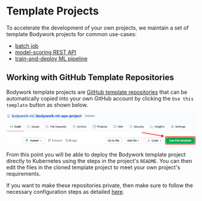 # Template Projects

To accelerate the development of your own projects, we maintain a set of template Bodywork projects for common use-cases:

* [batch job](https://github.com/bodywork-ml/bodywork-batch-job-project)
* [model-scoring REST API](https://github.com/bodywork-ml/bodywork-serve-model-project)
* [train-and-deploy ML pipeline](https://github.com/bodywork-ml/bodywork-ml-pipeline-project)

## Working with GitHub Template Repositories

Bodywork template projects are [GitHub template repositories](https://docs.github.com/en/free-pro-team@latest/github/creating-cloning-and-archiving-repositories/creating-a-repository-from-a-template) that can be automatically copied into your own GitHub account by clicking the `Use this template` button as shown below.

![github_template_repo](images/github_template_project.png)

From this point you will be able to deploy the Bodywork template project directly to Kubernetes using the steps in the project's `README`. You can then edit the files in the cloned template project to meet your own project's requirements.

If you want to make these repositories private, then make sure to follow the necessary configuration steps as detailed [here](user_guide.md#working-with-private-git-repositories-using-ssh).
